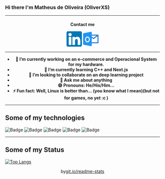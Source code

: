 ### Hi there I'm Matheus de Oliveira (OliverXS)

---

<h4 align="center">Contact me</4>

<p align="center">
<a href="https://www.linkedin.com/in/matheusxs" alt="Linkedin" rel="follow"><img src="https://github.com/OliverXs/OliverXs/blob/master/icons/linkedin(1).svg" width="50px"></a>
<a href="mailto:matheusdeoliveiraxs@outlook.com?subject = Feedback&body = Message" alt="Contact me"><img src="https://github.com/OliverXs/OliverXs/blob/master/icons/perspectiva.svg" width="50px"></a>
</p>

----

- 🔭 I’m currently working on an e-commerce and Operacional System for my hardware.
- 🌱 I’m currently learning C++ and Next.js
- 👯 I’m looking to collaborate on an deep learning project
- 💬 Ask me about anything
- 😄 Pronouns: He/His/Him...
- ⚡ Fun fact: Well, Linux is better than... (you  know what I mean)(but not for games, no yet :c )

-----

 <h2>Some of my technologies</h2>
  
 ![Badge](https://img.shields.io/static/v1?label=VSCode&message=Editor&color=blue&style=for-the-badge&logo=visual-studio-code)
![Badge](https://img.shields.io/static/v1?label=Linux&message=Operating-System&color=green&style=for-the-badge&logo=linux)
 ![Badge](https://img.shields.io/static/v1?label=-&message=Javascript&color=black&style=for-the-badge&logo=javascript)
 ![Badge](https://img.shields.io/static/v1?label=-&message=C+Plus+Plus&color=blue&style=for-the-badge&logo=c)
 ![Badge](https://img.shields.io/static/v1?label=And&message=others&color=red&style=for-the-badge)

-----
  ## Some of my Status
 
   [![Top Langs](https://github-readme-stats.vercel.app/api/top-langs/?username=OliverXs&langs_count=8&layout=compact)](https://github.com/anuraghazra/github-readme-stats)
  
  
  <div align="center">
    <p align="center"> by<a target="_blank" href="https://git.io/readme-stats">git.io/readme-stats</a></p>
  </div>
  
  
